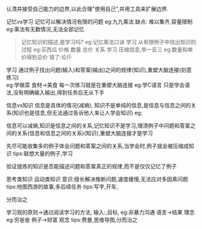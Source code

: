 认清并接受自己能力的边界,以此合理"使用自己",并用工具来扩展边界.

记忆vs学习
记忆可以解决情况有限的问题  eg:九九乘法
缺点: 难以集齐,容量限制  eg:乘法有无数情况,无法全部记忆
> 记忆知识的描述,是学习吗?  eg:记忆乘法口诀
学习 从有限例子中找出知识的过程  eg:买西瓜 价格 数量 总价 关系
学习 压缩信息,举一反三  eg:数量和单价得到总价    错了:论斤

学习 通过例子找出问题(输入)和答案(输出)之间的规律(知识),重塑大脑连接(刻意练习)  
eg:学做菜  食材->美食  每一次练习就是在重塑大脑连接
eg:学C语言  只是学会语法,没有明确输入输出,得到任务后无从下手

信息vs知识
信息是具体的情况(减熵), 知识不是单纯的信息,是信息与信息之间的关系(知识也是信息,但无法通过告诉他人来让人学会知识)
eg:

信息可以减熵,知识是信息之间的关系,记忆知识不是学习,理清例子中问题和答案之间的关系(信息和信息之间的关系)(知识),重塑大脑连接才是学习

先尽可能收集多的例子体会问题和答案之间的关系,当学会时,例子就会被压缩成知识
tips:联想大量的例子,学习

验证提炼的知识是否能描述问题和答案真正的规律,而不是仅仅记忆了例子

思考类知识 运动类知识
意识:擅长解决推断问题,速度缓慢,无法应对多因素问题
tips:地图西游的故事,多后续任务
tips:写字,开车,

分而治之

学习观的原则->通过阅读学习的方法,
输入:,目标,
eg:非暴力沟通    语言->结果    理念
eg:穷爸爸    例子->财富    观念
tips:费曼,思维导图,分而治之




